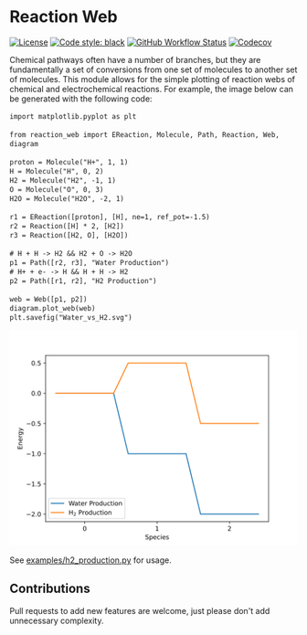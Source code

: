 Reaction Web
============

[![License](https://img.shields.io/github/license/jevandezande/reaction_web)](https://github.com/jevandezande/reaction_web/blob/master/LICENSE)
[![Code style: black](https://img.shields.io/badge/code%20style-black-000000.svg)](https://github.com/psf/black)
[![GitHub Workflow Status](https://img.shields.io/github/actions/workflow/status/jevandezande/reaction_web/test.yml?branch=master)](https://github.com/jevandezande/reaction_web/actions/)
[![Codecov](https://img.shields.io/codecov/c/github/jevandezande/reaction_web)](https://codecov.io/gh/jevandezande/reaction_web)

Chemical pathways often have a number of branches, but they are fundamentally a
set of conversions from one set of molecules to another set of molecules. This
module allows for the simple plotting of reaction webs of chemical and
electrochemical reactions. For example, the image below can be generated with the following code:

```
import matplotlib.pyplot as plt

from reaction_web import EReaction, Molecule, Path, Reaction, Web, diagram

proton = Molecule("H+", 1, 1)
H = Molecule("H", 0, 2)
H2 = Molecule("H2", -1, 1)
O = Molecule("O", 0, 3)
H2O = Molecule("H2O", -2, 1)

r1 = EReaction([proton], [H], ne=1, ref_pot=-1.5)
r2 = Reaction([H] * 2, [H2])
r3 = Reaction([H2, O], [H2O])

# H + H -> H2 && H2 + O -> H2O
p1 = Path([r2, r3], "Water Production")
# H+ + e- -> H && H + H -> H2
p2 = Path([r1, r2], "H2 Production")

web = Web([p1, p2])
diagram.plot_web(web)
plt.savefig("Water_vs_H2.svg")
```

![Example image of water vs H2 production](media/Water_vs_H2.svg)

See [examples/h2_production.py](examples/h2_production.py) for usage.


Contributions
-------------
Pull requests to add new features are welcome, just please don't add unnecessary complexity.
